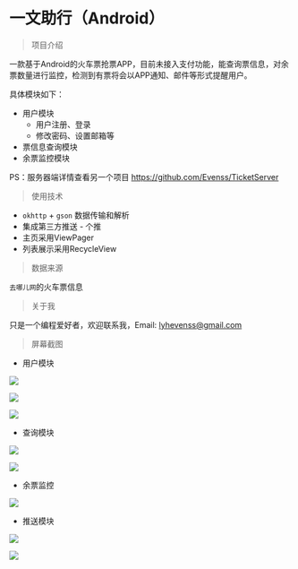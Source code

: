 # 一文助行（Android）
>  项目介绍

​	一款基于Android的火车票抢票APP，目前未接入支付功能，能查询票信息，对余票数量进行监控，检测到有票将会以APP通知、邮件等形式提醒用户。

具体模块如下：

* 用户模块
  * 用户注册、登录
  * 修改密码、设置邮箱等
* 票信息查询模块
* 余票监控模块

 PS：服务器端详情查看另一个项目 https://github.com/Evenss/TicketServer

> 使用技术

* `okhttp` + `gson` 数据传输和解析
* 集成第三方推送 - 个推
* 主页采用ViewPager
* 列表展示采用RecycleView

> 数据来源

`去哪儿网`的火车票信息

> 关于我

只是一个编程爱好者，欢迎联系我，Email: lyhevenss@gmail.com

> 屏幕截图

* 用户模块

![](https://i.imgur.com/wJoovDu.png)

![](https://i.imgur.com/gLDzXq7.png)

![](https://i.imgur.com/WUXSjQf.png)

* 查询模块

![](https://i.imgur.com/HZ0EOaB.png)

![](https://i.imgur.com/NtmVyP2.png)

* 余票监控

![](https://i.imgur.com/ctkFXTV.png)

* 推送模块

![](https://i.imgur.com/V8esccS.png)

![](https://i.imgur.com/zPA8Wqg.png)